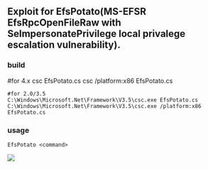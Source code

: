## Exploit for EfsPotato(MS-EFSR EfsRpcOpenFileRaw with SeImpersonatePrivilege local privalege escalation vulnerability).

### build

  #for 4.x
	csc EfsPotato.cs
	csc /platform:x86 EfsPotato.cs
	
	#for 2.0/3.5
	C:\Windows\Microsoft.Net\Framework\V3.5\csc.exe EfsPotato.cs
	C:\Windows\Microsoft.Net\Framework\V3.5\csc.exe /platform:x86 EfsPotato.cs

### usage

	EfsPotato <command>

![](https://raw.githubusercontent.com/zcgonvh/EfsPotato/master/test.png)
 